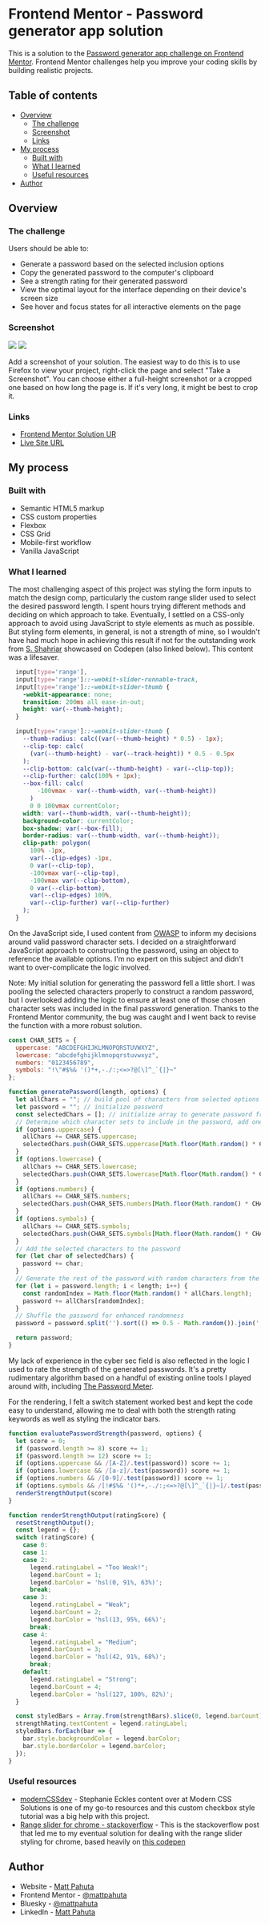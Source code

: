 # Frontend Mentor - Password generator app solution

This is a solution to the [Password generator app challenge on Frontend Mentor](https://www.frontendmentor.io/challenges/password-generator-app-Mr8CLycqjh). Frontend Mentor challenges help you improve your coding skills by building realistic projects. 

## Table of contents

- [Overview](#overview)
  - [The challenge](#the-challenge)
  - [Screenshot](#screenshot)
  - [Links](#links)
- [My process](#my-process)
  - [Built with](#built-with)
  - [What I learned](#what-i-learned)
  - [Useful resources](#useful-resources)
- [Author](#author)

## Overview

### The challenge

Users should be able to:

- Generate a password based on the selected inclusion options
- Copy the generated password to the computer's clipboard
- See a strength rating for their generated password
- View the optimal layout for the interface depending on their device's screen size
- See hover and focus states for all interactive elements on the page

### Screenshot

![](./images/project-ss-01.png)
![](./images/project-ss-02.png)

Add a screenshot of your solution. The easiest way to do this is to use Firefox to view your project, right-click the page and select "Take a Screenshot". You can choose either a full-height screenshot or a cropped one based on how long the page is. If it's very long, it might be best to crop it.

### Links

- [Frontend Mentor Solution UR](https://www.frontendmentor.io/solutions/responsive-password-generator-using-vanilla-javascript-vwzXXgHmfg)
- [Live Site URL](https://scintillating-muffin-250ce1.netlify.app/)

## My process

### Built with

- Semantic HTML5 markup
- CSS custom properties
- Flexbox
- CSS Grid
- Mobile-first workflow
- Vanilla JavaScript 


### What I learned

The most challenging aspect of this project was styling the form inputs to match the design comp, particularly the custom range slider used to select the desired password length. I spent hours trying different methods and deciding on which approach to take. Eventually, I settled on a CSS-only approach to avoid using JavaScript to style elements as much as possible. But styling form elements, in general, is not a strength of mine, so I wouldn't have had much hope in achieving this result if not for the outstanding work from [S. Shahriar](https://codepen.io/ShadowShahriar) showcased on Codepen (also linked below). This content was a lifesaver. 

```css
  input[type='range'],
  input[type='range']::-webkit-slider-runnable-track,
  input[type='range']::-webkit-slider-thumb {
    -webkit-appearance: none;
    transition: 200ms all ease-in-out;
    height: var(--thumb-height);
  }

  input[type='range']::-webkit-slider-thumb {
    --thumb-radius: calc((var(--thumb-height) * 0.5) - 1px);
    --clip-top: calc(
      (var(--thumb-height) - var(--track-height)) * 0.5 - 0.5px
    );
    --clip-bottom: calc(var(--thumb-height) - var(--clip-top));
    --clip-further: calc(100% + 1px);
    --box-fill: calc(
        -100vmax - var(--thumb-width, var(--thumb-height))
      )
      0 0 100vmax currentColor;
    width: var(--thumb-width, var(--thumb-height));
    background-color: currentColor;
    box-shadow: var(--box-fill);
    border-radius: var(--thumb-width, var(--thumb-height));
    clip-path: polygon(
      100% -1px,
      var(--clip-edges) -1px,
      0 var(--clip-top),
      -100vmax var(--clip-top),
      -100vmax var(--clip-bottom),
      0 var(--clip-bottom),
      var(--clip-edges) 100%,
      var(--clip-further) var(--clip-further)
    );
  }
```

On the JavaScript side, I used content from [OWASP](https://owasp.org/) to inform my decisions around valid password character sets. I decided on a straightforward JavaScript approach to constructing the password, using an object to reference the available options. I'm no expert on this subject and didn't want to over-complicate the logic involved. 

Note: My initial solution for generating the password fell a little short. I was pooling the selected characters properly to construct a random password, but I overlooked adding the logic to ensure at least one of those chosen character sets was included in the final password generation. Thanks to the Frontend Mentor community, the bug was caught and I went back to revise the function with a more robust solution.

```js
const CHAR_SETS = {
  uppercase: "ABCDEFGHIJKLMNOPQRSTUVWXYZ",
  lowercase: "abcdefghijklmnopqrstuvwxyz",
  numbers: "0123456789",
  symbols: "!\"#$%& '()*+,-./:;<=>?@[\]^_`{|}~"
};

function generatePassword(length, options) {
  let allChars = ""; // build pool of characters from selected options
  let password = ""; // initialize password 
  const selectedChars = []; // initialize array to generate password from
  // Determine which character sets to include in the password, add one character from each set to ensure inclusion
  if (options.uppercase) {
    allChars += CHAR_SETS.uppercase;
    selectedChars.push(CHAR_SETS.uppercase[Math.floor(Math.random() * CHAR_SETS.uppercase.length)]);
  } 
  if (options.lowercase) {
    allChars += CHAR_SETS.lowercase;
    selectedChars.push(CHAR_SETS.lowercase[Math.floor(Math.random() * CHAR_SETS.lowercase.length)]);
  } 
  if (options.numbers) {
    allChars += CHAR_SETS.numbers;
    selectedChars.push(CHAR_SETS.numbers[Math.floor(Math.random() * CHAR_SETS.numbers.length)]);
  } 
  if (options.symbols) {
    allChars += CHAR_SETS.symbols;
    selectedChars.push(CHAR_SETS.symbols[Math.floor(Math.random() * CHAR_SETS.symbols.length)]);
  } 
  // Add the selected characters to the password
  for (let char of selectedChars) {
    password += char;
  }
  // Generate the rest of the password with random characters from the selected character sets
  for (let i = password.length; i < length; i++) {
    const randomIndex = Math.floor(Math.random() * allChars.length);
    password += allChars[randomIndex];
  }
  // Shuffle the password for enhanced randomness
  password = password.split('').sort(() => 0.5 - Math.random()).join('');

  return password;
}
```
My lack of experience in the cyber sec field is also reflected in the logic I used to rate the strength of the generated passwords. It's a pretty rudimentary algorithm based on a handful of existing online tools I played around with, including [The Password Meter](https://passwordmeter.com/).

For the rendering, I felt a switch statement worked best and kept the code easy to understand, allowing me to deal with both the strength rating keywords as well as styling the indicator bars.

```js
function evaluatePasswordStrength(password, options) {
  let score = 0;
  if (password.length >= 8) score += 1;
  if (password.length >= 12) score += 1;
  if (options.uppercase && /[A-Z]/.test(password)) score += 1;
  if (options.lowercase && /[a-z]/.test(password)) score += 1;
  if (options.numbers && /[0-9]/.test(password)) score += 1;
  if (options.symbols && /[!#$%& '()*+,-./:;<=>?@[\]^_`{|}~]/.test(password)) score += 1;
  renderStrengthOutput(score)
}

function renderStrengthOutput(ratingScore) {
  resetStrengthOutput();
  const legend = {};
  switch (ratingScore) {
    case 0:
    case 1:
    case 2:
      legend.ratingLabel = "Too Weak!";
      legend.barCount = 1;
      legend.barColor = 'hsl(0, 91%, 63%)';
      break;
    case 3:
      legend.ratingLabel = "Weak";
      legend.barCount = 2;
      legend.barColor = 'hsl(13, 95%, 66%)';
      break;
    case 4:
      legend.ratingLabel = "Medium";
      legend.barCount = 3;
      legend.barColor = 'hsl(42, 91%, 68%)';
      break;
    default:
      legend.ratingLabel = "Strong";
      legend.barCount = 4;
      legend.barColor = 'hsl(127, 100%, 82%)';
  }

  const styledBars = Array.from(strengthBars).slice(0, legend.barCount);
  strengthRating.textContent = legend.ratingLabel;
  styledBars.forEach(bar => {
    bar.style.backgroundColor = legend.barColor;
    bar.style.borderColor = legend.barColor;
  });
}
```

### Useful resources

- [modernCSSdev](https://moderncss.dev/pure-css-custom-checkbox-style/) - Stephanie Eckles content over at Modern CSS Solutions is one of my go-to resources and this custom checkbox style tutorial was a big help with this project.
- [Range slider for chrome - stackoverflow](https://stackoverflow.com/questions/65738788/input-range-slider-progress-for-chrome-browser) - This is the stackoverflow post that led me to my eventual solution for dealing with the range slider styling for chrome, based heavily on [this codepen](https://codepen.io/ShadowShahriar/pen/zYPPYrQ)


## Author

- Website - [Matt Pahuta](https://www.mattpahuta.com)
- Frontend Mentor - [@mattpahuta](https://www.frontendmentor.io/profile/MattPahuta)
- Bluesky - [@mattpahuta](https://bsky.app/profile/mattpahuta.bsky.social)
- LinkedIn - [Matt Pahuta](www.linkedin.com/in/mattpahuta)
